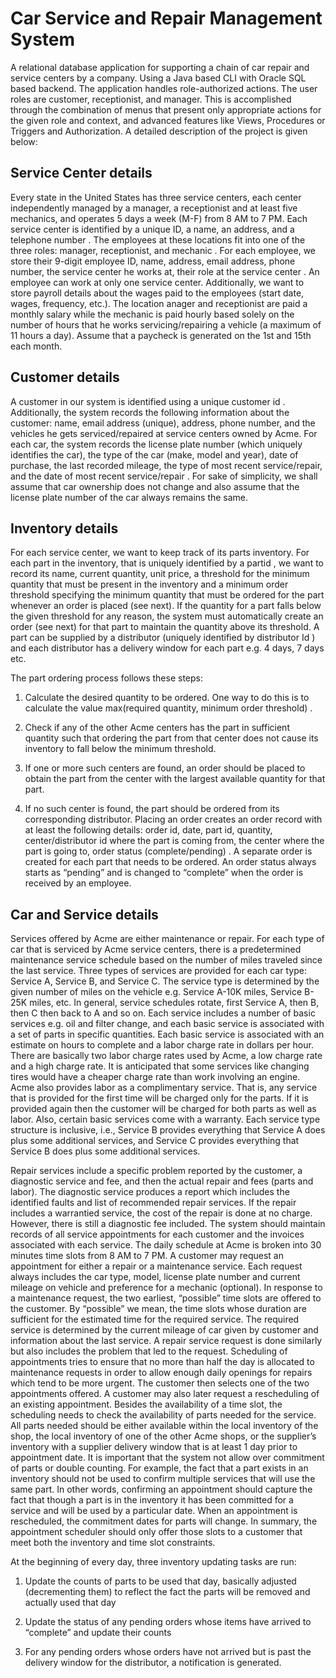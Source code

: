 
# Car Service and Repair Management System
A relational database application for supporting a chain of car repair and service centers by a company. Using a Java based CLI with Oracle SQL based backend. The application handles role-authorized actions. The user roles are customer, receptionist, and manager. This is accomplished through the combination of menus that present only appropriate actions for the given role and context, and advanced features like Views, Procedures or Triggers and Authorization. A detailed description of the project is given below:

## Service Center details
Every state in the United States has three service centers, each center independently managed by a manager, a receptionist and at least five mechanics, and operates 5 days a week (M-F) from 8 AM to 7 PM. Each service center is identified by a unique ID, a name, an address, and a telephone number . The employees at these locations fit into one of the three roles: manager, receptionist, and mechanic . For each employee, we store their 9-digit employee ID, name, address, email address, phone number, the service center he works at, their role at the service center . An employee can work at only one service center. Additionally, we want to store payroll details about the wages paid to the employees (start date, wages, frequency, etc.). The location anager and receptionist are paid a monthly salary while the mechanic is paid hourly based solely on the number of hours that he works servicing/repairing a vehicle (a maximum of 11 hours a day). Assume that a paycheck is generated on the 1st and 15th each month.

## Customer details
A customer in our system is identified using a unique customer id . Additionally, the system records the following information about the customer: name, email address (unique), address, phone number, and the vehicles he gets serviced/repaired at service centers owned by Acme. For each car, the system records the license plate number (which uniquely identifies the car), the type of the car (make, model and year), date of purchase, the last recorded mileage, the type of most recent service/repair, and the date of most recent service/repair . For sake of simplicity, we shall assume that car ownership does not change and also assume that the license plate number of the car always remains the same.

## Inventory details
For each service center, we want to keep track of its parts inventory. For each part in the inventory, that is uniquely identified by a partid , we want to record its name, current quantity, unit price, a threshold for the minimum quantity that must be present in the inventory and a minimum order threshold specifying the minimum quantity that must be ordered for the part whenever an order is placed (see next). If the quantity for a part falls below the given threshold for any reason, the system must automatically create an order (see next) for that part to maintain the quantity above its threshold. A part can be supplied by a distributor (uniquely identified by distributor Id ) and each distributor has a delivery window for each part e.g. 4 days, 7 days etc.

The part ordering process follows these steps:
1. Calculate the desired quantity to be ordered. One way to do this is to calculate the value max(required quantity, minimum order threshold) .

2. Check if any of the other Acme centers has the part in sufficient quantity such that ordering the part from that center does not cause its inventory to fall below the minimum threshold.

3. If one or more such centers are found, an order should be placed to obtain the part from the center with the largest available quantity for that part. 

4. If no such center is found, the part should be ordered from its corresponding distributor. Placing an order creates an order record with at least the following details: order id, date, part id, quantity, center/distributor id where the part is coming from, the center where the part is going to, order status (complete/pending) . A separate order is created for each part that needs to be ordered. An order status always starts as “pending” and is changed to “complete” when the order is received by an employee.

## Car and Service details
Services offered by Acme are either maintenance or repair. For each type of car that is serviced by Acme service centers, there is a predetermined maintenance service schedule based on the number of miles traveled since the last service. Three types of services are provided for each car type: Service A, Service B, and Service C. The service type is determined by the given number of miles on the vehicle e.g. Service A-10K miles, Service B-25K miles, etc. In general, service schedules rotate, first Service A, then B, then C then back to A and so on. Each service includes a number of basic services e.g. oil and filter change, and each basic service is associated with a set of parts in specific quantities. Each basic service is associated with an estimate on hours to complete and a labor charge rate in dollars per hour. There are basically two labor charge rates used by Acme, a low charge rate and a high charge rate. It is anticipated that some services like changing tires would have a cheaper charge rate than work involving an engine. Acme also provides labor as a complimentary service. That is, any service that is provided for the first time will be charged only for the parts. If it is provided again then the customer will be charged for both parts as well as labor. Also, certain basic services come with a warranty. Each service type structure is inclusive, i.e., Service B provides everything that Service A does plus some additional services, and Service C provides everything that Service B does plus some additional services.

Repair services include a specific problem reported by the customer, a diagnostic service and fee, and then the actual repair and fees (parts and labor). The diagnostic service produces a report which includes the identified faults and list of recommended repair services. If the repair includes a warrantied service, the cost of the repair is done at no charge. However, there is still a diagnostic fee included. The system should maintain records of all service appointments for each customer and the invoices associated with each service. The daily schedule at Acme is broken into 30 minutes time slots from 8 AM to 7 PM. A customer may request an appointment for either a repair or a maintenance service. Each request always includes the car type, model, license plate number and current mileage on vehicle and preference for a mechanic (optional). In response to a maintenance request, the two earliest, “possible” time slots are offered to the customer. By “possible” we mean, the time slots whose duration are sufficient for the estimated time for the required service. The required service is determined by the current mileage of car given by customer and information about the last service. A repair service request is done similarly but also includes the problem that led to the request. Scheduling of appointments tries to ensure that no more than half the day is allocated to maintenance requests in order to allow enough daily openings for repairs which tend to be more urgent. The customer then selects one of the two appointments offered. A customer may also later request a rescheduling of an existing appointment. Besides the availability of a time slot, the scheduling needs to check the availability of parts needed for the service. All parts needed should be either available within the local inventory of the shop, the local inventory of one of the other Acme shops, or the supplier’s inventory with a supplier delivery window that is at least 1 day prior to appointment date. It is important that the system not allow over commitment of parts or double counting. For example, the fact that a part exists in an inventory should not be used to confirm multiple services that will use the same part. In other words, confirming an appointment should capture the fact that though a part is in the inventory it has been committed for a service and will be used by a particular date. When an appointment is rescheduled, the commitment dates for parts will change. In summary, the appointment scheduler should only offer those slots to a customer that meet both the inventory and time slot constraints.

At the beginning of every day, three inventory updating tasks are run: 

 1. Update the counts of parts to be used that
    day, basically adjusted (decrementing them) to reflect the fact the
    parts will be removed and actually used that day
    
 2. Update the status of any pending orders whose items have
    arrived to “complete” and update their counts
    
 3.  For any pending orders whose orders have not arrived but is
    past the delivery window for the distributor, a notification is
    generated.
